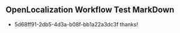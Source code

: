 ## OpenLocalization Workflow Test MarkDown
* 5d68ff91-2db5-4d3a-b08f-bb1a22a3dc3f thanks!

<!--HONumber=Sep16_HO1-->



